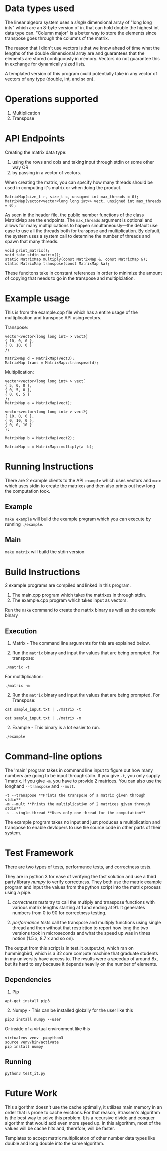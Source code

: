 # Data types used 
The linear algebra system uses a *single* dimensional array of "long long ints" which are an 8-byte version of int that can hold double the highest int data type can. "Column major" is a better way to store the elements since transpose goes through the columns of the matrix. 

The reason that I didn't use vectors is that we know ahead of time what the lengths of the double dimensional array are and guarantees that the elements are stored contiguously in memory. Vectors do not guarantee this in exchange for dynamically sized lists.

A templated version of this program could potentially take in any vector of vectors of any type (double, int, and so on). 

# Operations supported 
1) Multiplication
2) Transpose

# API Endpoints
Creating the matrix data type:
1) using the rows and cols and taking input through stdin or some other way OR
2) by passing in a vector of vectors. 

When creating the matrix, you can specify how many threads should be used in computing it's matrix or when doing the product. 

```
MatrixMap(size_t r, size_t c, unsigned int max_threads = 0);
MatrixMap(vector<vector<long long int>> vect, unsigned int max_threads = 0);
```

As seen in the header file, the public member functions of the class MatrixMap are the endpoints. The `max_threads` argument is optional and allows for many multiplications to happen simultaneously—the default use case to use all the threads both for transpose and multiplication. By default, the system uses a system call to determine the number of threads and spawn that many threads. 

```
void print_matrix();
void take_stdin_matrix();
static MatrixMap multiply(const MatrixMap &, const MatrixMap &);
static MatrixMap transpose(const MatrixMap &a);
```

These funcitons take in constant references in order to minimize the amount of copying that needs to go in the transpose and multiplciation. 

# Example usage
This is from the example.cpp file which has a entire usage of the multiplication and transpose API using vectors. 

Transpose:
```
vector<vector<long long int> > vect3{
{ 10, 0, 0 },
{ 0, 10, 0 }
};

MatrixMap d = MatrixMap(vect3);
MatrixMap trans = MatrixMap::transpose(d);
```
Multiplication:
```
vector<vector<long long int> > vect{
{ 5, 0, 0 },
{ 0, 5, 0 },
{ 0, 0, 5 }
};
MatrixMap a = MatrixMap(vect);

vector<vector<long long int> > vect2{
{ 10, 0, 0 },
{ 0, 10, 0 },
{ 0, 0, 10 }
};

MatrixMap b = MatrixMap(vect2);

MatrixMap c = MatrixMap::multiply(a, b);
```

# Running Instructions
There are 2 example clients to the API. `example` which uses vectors and `main` which uses stdin to create the matrixes and then also prints out how long the computation took. 

## Example
`make example` will build the example program which you can execute by running `./example`.

## Main
`make matrix` will build the stdin version

# Build Instructions
2 example programs are compiled and linked in this program. 
1) The main.cpp program which takes the matrixes in through stdin.
2) The example.cpp program which takes input as vectors.

Run the `make` command to create the matrix binary as well as the example binary

## Execution

1. Matrix - The command line arguments for this are explained below.

 1. Run the `matrix` binary and input the values that are being prompted. For transpose:
 ```
 ./matrix -t
 ```
 For multliplication:
 ```
 ./matrix -m
 ```
 2. Run the `matrix` binary and input the values that are being prompted. For Transpose:
 ```
 cat sample_input.txt | ./matrix -t
 ```
 ```
 cat sample_input.txt | ./matrix -m
 ```
2. Example - This binary is a lot easier to run.

```
./example
```


# Command-line options
The 'main' program takes in command line input to figure out how many numbers are going to be input through stdin. If you give `-t`, you only supply 1 matrix. If you give `-m`, you have to provide 2 matrices. You can also use the longhand `--transpose` and `--mult`.
```
-t --transpose **Prints the transpose of a matrix given through stdin**
-m --mult **Prints the multiplication of 2 matrices given through stdin**
-s --single-thread **Uses only one thread for the computation**
```

The example program takes no input and just produces a multiplication and transpose to enable devlopers to use the source code in other parts of their system. 

# Test Framework 

There are two types of tests, performance tests, and correctness tests. 

They are in python 3 for ease of verifying the fast solution and use a third party library *numpy* to verify correctness. They both use the matrix example program and input the values from the python script into the matrix process using a pipe. 

1. *correctness tests* try to call the multiply and trnaspose functions with various matrix lengths starting at 1 and ending at 91. It generates numbers from 0 to 90 for correctness testing.

2. *performance tests* call the transpose and multiply functions using single thread and then without that restriction to report how long the two versions took in microseconds and what the speed up was in times notion (1.5 x, 8.7 x and so on).

The output from this script is in test_it_output.txt, which ran on hummingbird, which is a 32 core compute machine that graduate students in my university have access to. The results were a speedup of around 8x, but its hard to say because it depends heavily on the number of elements. 



## Dependencies 
1) Pip

```
apt-get install pip3
```

2) Numpy - This can be installed globally for the user like this 
```
pip3 install numpy --user
``` 
Or inside of a virtual environment like this
```
virtualenv venv -p=python3
source venv/bin/activate
pip install numpy 
```

## Running 
```
python3 test_it.py
```

# Future Work

This algorithm doesn't use the cache optimally, it utilizes main memory in an order that is prone to cache evictions. For that reason, Strassen's algorithm is the best way to solve this problem. It is a recursive divide and conquer algorithm that would add even more speed up. In this algorithm, most of the values will be cache hits and, therefore, will be faster. 

Templates to accept matrix multiplication of other number data types like double and long double into the same algorithm.
